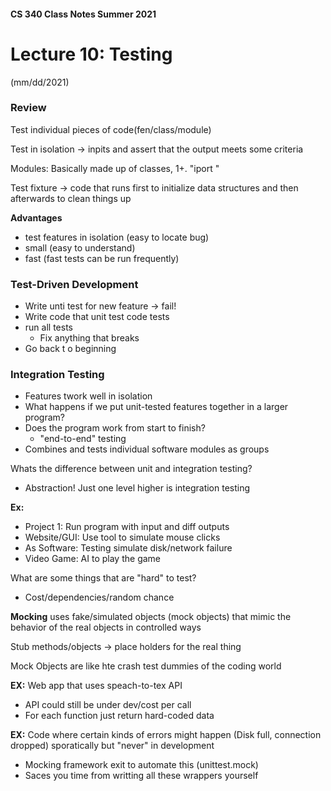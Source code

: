 #### CS 340 Class Notes Summer 2021
# Lecture 10: Testing   
(mm/dd/2021)


### Review
Test individual pieces of code(fen/class/module)

Test in isolation -> inpits and assert that the output meets some criteria

Modules: Basically made up of classes, 1+. "iport <module>"

Test fixture -> code that runs first to initialize data structures and then afterwards to clean things up


**Advantages**
- test features in isolation (easy to locate bug)
- small (easy to understand)
- fast (fast tests can be run frequently)

### **Test-Driven Development**
- Write unti test for new feature -> fail!
- Write code that unit test code tests
- run all tests
	- Fix anything that breaks 
- Go back t o beginning 


### **Integration Testing**
- Features twork well in isolation 
- What happens if we put unit-tested features together in a larger program?
- Does the program work from start to finish?
	- "end-to-end" testing 
- Combines and tests individual software modules as groups

Whats the difference between unit and integration testing?
- Abstraction! Just one level higher is integration testing

**Ex:** 
- Project 1: Run program with input and diff outputs
- Website/GUI: Use tool to simulate mouse clicks
- As Software: Testing simulate disk/network failure
- Video Game: AI to play the game  

What are some things that are "hard" to test?
- Cost/dependencies/random chance

**Mocking** uses fake/simulated objects (mock objects) that mimic the behavior of the real objects in controlled ways

Stub methods/objects -> place holders for the real thing

Mock Objects are like hte crash test dummies of the coding world

**EX:** 
Web app that uses speach-to-tex API
- API could still be under dev/cost per call
- For each function just return hard-coded data

**EX:**
Code where certain kinds of errors might happen (Disk full, connection dropped) sporatically but "never" in development
- Mocking framework exit to automate this (unittest.mock)
- Saces you time from writting all these wrappers yourself 